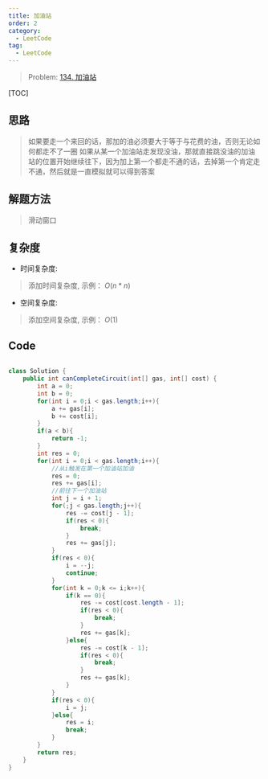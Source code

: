 ```yaml
---
title: 加油站
order: 2
category:
  - LeetCode
tag:
  - LeetCode
---
```






> Problem: [134. 加油站](https://leetcode.cn/problems/gas-station/description/)

[TOC]

## 思路

> 如果要走一个来回的话，那加的油必须要大于等于与花费的油，否则无论如何都走不了一圈
如果从某一个加油站走发现没油，那就直接跳没油的加油站的位置开始继续往下，因为加上第一个都走不通的话，去掉第一个肯定走不通，然后就是一直模拟就可以得到答案

## 解题方法
> 滑动窗口

## 复杂度
- 时间复杂度: 
> 添加时间复杂度, 示例： $O(n*n)$

- 空间复杂度: 
> 添加空间复杂度, 示例： $O(1)$

## Code
```java

class Solution {
    public int canCompleteCircuit(int[] gas, int[] cost) {
        int a = 0;
        int b = 0;
        for(int i = 0;i < gas.length;i++){
            a += gas[i];
            b += cost[i];
        }
        if(a < b){
            return -1;
        }
        int res = 0;
        for(int i = 0;i < gas.length;i++){
            //从i触发在第一个加油站加油
            res = 0;
            res += gas[i];
            //前往下一个加油站
            int j = i + 1;
            for(;j < gas.length;j++){
                res -= cost[j - 1];
                if(res < 0){
                    break;
                }
                res += gas[j];
            }
            if(res < 0){
                i = --j;
                continue;
            }
            for(int k = 0;k <= i;k++){
                if(k == 0){
                    res -= cost[cost.length - 1];
                    if(res < 0){
                        break;
                    }
                    res += gas[k];
                }else{
                    res -= cost[k - 1];
                    if(res < 0){
                        break;
                    }
                    res += gas[k];
                }
            }
            if(res < 0){
                i = j;
            }else{
                res = i;
                break;
            }
        }
        return res;
    }
}
```